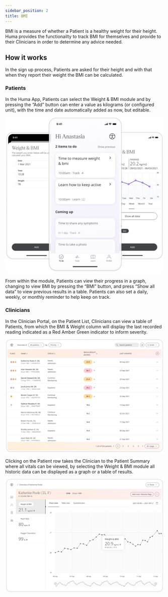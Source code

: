 ```yaml
---
sidebar_position: 2
title: BMI
---
```


BMI is a measure of whether a Patient is a healthy weight for their height. Huma provides the functionailty to track BMI for themselves and provide to their Clinicians in order to determine any advice needed.

## How it works

In the sign up process, Patients are asked for their height and with that when they report their weight the BMI can be calculated. 

### Patients

In the Huma App, Patients can select the Weight & BMI module and by pressing the “Add” button can enter a value as kilograms (or configured unit), with the time and date automatically added as now, but editable. 

![Reporting Weight for BMI in the Huma App](./assets/bmi.png)

From within the module, Patients can view their progress in a graph, changing to view BMI by pressing the “BMI” button, and press “Show all data” to view previous results in a table. Patients can also set a daily, weekly, or monthly reminder to help keep on track.

### Clinicians

In the Clinician Portal, on the Patient List, Clinicians can view a table of Patients, from which the BMI & Weight column will display the last recorded reading indicated as a Red Amber Green indicator to inform severity. 

![Viewing BMI in the Clinician Portal](./assets/cp-patient-list-bmi.png)

Clicking on the Patient row takes the Clinician to the Patient Summary where all vitals can be viewed, by selecting the Weight & BMI module all historic data can be displayed as a graph or a table of results.

![Viewing BMI module details in the Clinician Portal](./assets/cp-module-details-bmi.png)